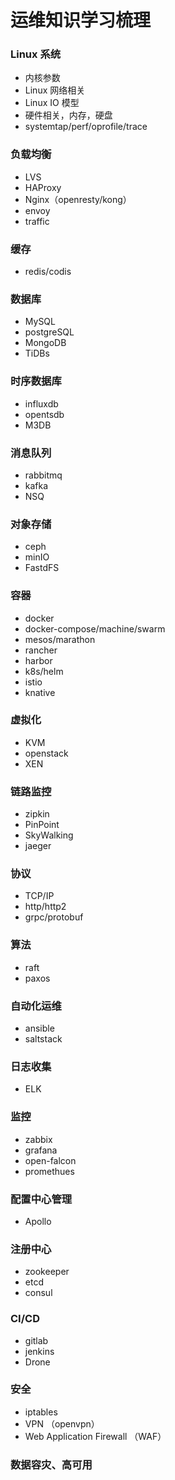 # 运维知识学习梳理

### Linux 系统

- 内核参数
- Linux 网络相关
- Linux IO 模型
- 硬件相关，内存，硬盘
- systemtap/perf/oprofile/trace

### 负载均衡

- LVS
- HAProxy
- Nginx（openresty/kong）
- envoy
- traffic

### 缓存

- redis/codis

### 数据库

- MySQL
- postgreSQL
- MongoDB
- TiDBs

### 时序数据库

- influxdb
- opentsdb
- M3DB

### 消息队列

- rabbitmq
- kafka
- NSQ

### 对象存储

- ceph
- minIO
- FastdFS

### 容器

- docker
- docker-compose/machine/swarm
- mesos/marathon
- rancher
- harbor
- k8s/helm
- istio
- knative

### 虚拟化

- KVM
- openstack
- XEN

### 链路监控

- zipkin
- PinPoint
- SkyWalking
- jaeger

### 协议

- TCP/IP
- http/http2
- grpc/protobuf

### 算法

- raft
- paxos

### 自动化运维

- ansible
- saltstack

### 日志收集

- ELK

### 监控

- zabbix
- grafana
- open-falcon
- promethues

### 配置中心管理

- Apollo

### 注册中心

- zookeeper
- etcd
- consul

### CI/CD

- gitlab
- jenkins
- Drone

### 安全

- iptables
- VPN （openvpn）
-  Web Application Firewall （WAF）

### 数据容灾、高可用